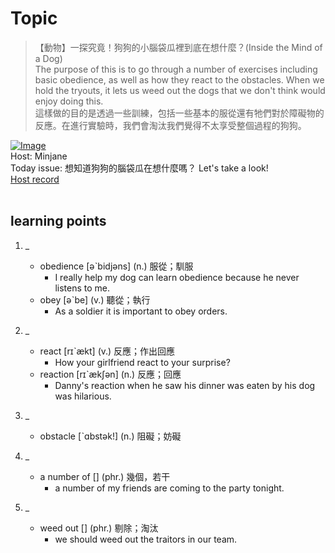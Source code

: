 # Topic

> 【動物】一探究竟！狗狗的小腦袋瓜裡到底在想什麼？(Inside the Mind of a Dog) <br>
> The purpose of this is to go through a number of exercises including basic obedience, as well as how they react to the obstacles. When we hold the tryouts, it lets us weed out the dogs that we don't think would enjoy doing this. <br>
> 這樣做的目的是透過一些訓練，包括一些基本的服從還有牠們對於障礙物的反應。在進行實驗時，我們會淘汰我們覺得不太享受整個過程的狗狗。 <br>

[![Image](https://cdn.voicetube.com/assets/thumbnails/KBlmLfHSKFs.jpg)](https://www.youtube.com/embed/KBlmLfHSKFs?rel=0&showinfo=0&cc_load_policy=0&controls=1&autoplay=1&iv_load_policy=3&playsinline=1&wmode=transparent&start=128&end=143&enablejsapi=1&origin=https://tw.voicetube.com&widgetid=1)<br>
Host: Minjane
<br>Today issue: 想知道狗狗的腦袋瓜在想什麼嗎？ Let's take a look!
<br>
[Host record](https://cdn.voicetube.com/everyday_records/4494/1596526579.mp3)
<br><br>
## learning points
1. _
	*  obedience  [əˋbidjəns] (n.) 服從；馴服
		- I really help my dog can learn obedience because he never listens to me.
	* obey [əˋbe] (v.) 聽從；執行
		- As a soldier it is important to obey orders.

2. _
	* react     [rɪˋækt] (v.) 反應；作出回應
		- How your girlfriend react to your surprise?
	* reaction [rɪˋækʃən] (n.) 反應；回應
		- Danny's reaction when he saw his dinner was eaten by his dog was hilarious.

3. _
	* obstacle [ˋɑbstək!] (n.) 阻礙；妨礙

4. _
	* a number of  [] (phr.) 幾個，若干
		- a number of my friends are coming to the party tonight.

5. _
	* weed out  [] (phr.) 剔除；淘汰
		- we should weed out the traitors in our team.
